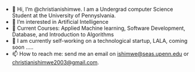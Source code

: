 - 👋 Hi, I’m @christianishimwe. I am a Undergrad computer Science Student at the University of Pennyslvania.
- 👀 I’m interested in Artificial Intelligence
- 🌱 Current Courses: Applied Machine learning, Software Development, Database, and Introduction to Algorithms
- 💞️ I am currently self-working on a technological startup, LALA, coming soon .....
- 📫 How to reach me: send me an email on ishimwe@seas.upenn.edu or christianishimwe2003@gmail.com.

<!---
christianishimwe/christianishimwe is a ✨ special ✨ repository because its `README.md` (this file) appears on your GitHub profile.
You can click the Preview link to take a look at your changes.
--->
